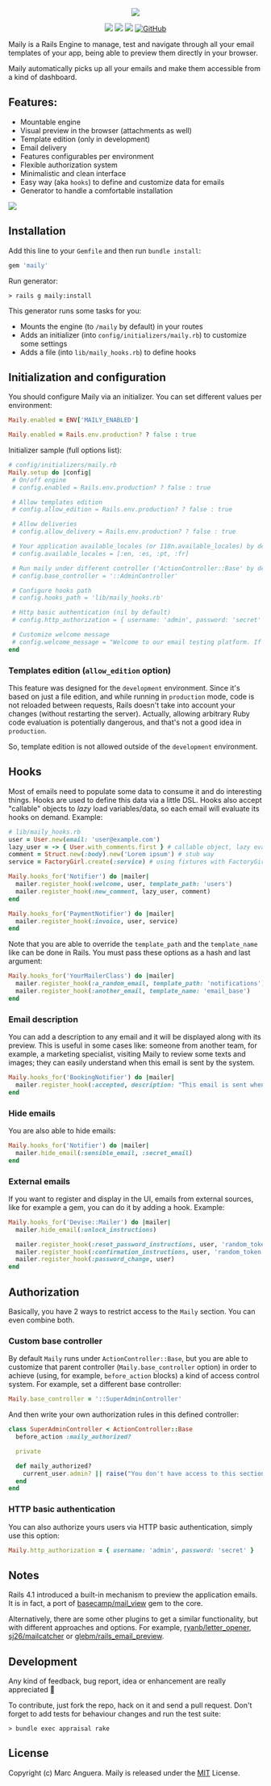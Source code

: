 <div>
  <p align="center">
    <img src="https://raw.githubusercontent.com/markets/maily/master/support/images/logo.png">
  </p>
  <p align="center">
    <a href="https://rubygems.org/gems/maily"><img src="https://img.shields.io/gem/v/maily.svg?style=flat-square"></a>
    <a href="https://travis-ci.org/markets/maily"><img src="https://travis-ci.org/markets/maily.svg?branch=master"></a>
    <a href="https://codeclimate.com/github/markets/maily/maintainability)"><img src="https://api.codeclimate.com/v1/badges/fff01b2137fd73070b14/maintainability"></a>
    <a href="https://github.com/markets/maily/blob/master/MIT-LICENSE"><img alt="GitHub" src="https://img.shields.io/github/license/markets/maily.svg?style=flat-square"></a>
  </p>
</div>

Maily is a Rails Engine to manage, test and navigate through all your email templates of your app, being able to preview them directly in your browser.

Maily automatically picks up all your emails and make them accessible from a kind of dashboard.

## Features:

* Mountable engine
* Visual preview in the browser (attachments as well)
* Template edition (only in development)
* Email delivery
* Features configurables per environment
* Flexible authorization system
* Minimalistic and clean interface
* Easy way (aka `hooks`) to define and customize data for emails
* Generator to handle a comfortable installation

![](support/images/screenshot.png)

## Installation

Add this line to your `Gemfile` and then run `bundle install`:

```ruby
gem 'maily'
```

Run generator:

```
> rails g maily:install
```

This generator runs some tasks for you:

* Mounts the engine (to `/maily` by default) in your routes
* Adds an initializer (into `config/initializers/maily.rb`) to customize some settings
* Adds a file (into `lib/maily_hooks.rb`) to define hooks

## Initialization and configuration

You should configure Maily via an initializer. You can set different values per environment:

```ruby
Maily.enabled = ENV['MAILY_ENABLED']

Maily.enabled = Rails.env.production? ? false : true
```

Initializer sample (full options list):

 ```ruby
# config/initializers/maily.rb
Maily.setup do |config|
  # On/off engine
  # config.enabled = Rails.env.production? ? false : true

  # Allow templates edition
  # config.allow_edition = Rails.env.production? ? false : true

  # Allow deliveries
  # config.allow_delivery = Rails.env.production? ? false : true

  # Your application available_locales (or I18n.available_locales) by default
  # config.available_locales = [:en, :es, :pt, :fr]

  # Run maily under different controller ('ActionController::Base' by default)
  # config.base_controller = '::AdminController'

  # Configure hooks path
  # config.hooks_path = 'lib/maily_hooks.rb'

  # Http basic authentication (nil by default)
  # config.http_authorization = { username: 'admin', password: 'secret' }

  # Customize welcome message
  # config.welcome_message = "Welcome to our email testing platform. If you have any problem, please contact support team at support@example.com."
end
```

### Templates edition (`allow_edition` option)

This feature was designed for the `development` environment. Since it's based on just a file edition, and while running in `production` mode, code is not reloaded between requests, Rails doesn't take into account your changes (without restarting the server). Actually, allowing arbitrary Ruby code evaluation is potentially dangerous, and that's not a good idea in `production`.

So, template edition is not allowed outside of the `development` environment.

## Hooks

Most of emails need to populate some data to consume it and do interesting things. Hooks are used to define this data via a little DSL. Hooks also accept "callable" objects to *lazy* load variables/data, so each email will evaluate its hooks on demand. Example:

```ruby
# lib/maily_hooks.rb
user = User.new(email: 'user@example.com')
lazy_user = -> { User.with_comments.first } # callable object, lazy evaluation
comment = Struct.new(:body).new('Lorem ipsum') # stub way
service = FactoryGirl.create(:service) # using fixtures with FactoryGirl

Maily.hooks_for('Notifier') do |mailer|
  mailer.register_hook(:welcome, user, template_path: 'users')
  mailer.register_hook(:new_comment, lazy_user, comment)
end

Maily.hooks_for('PaymentNotifier') do |mailer|
  mailer.register_hook(:invoice, user, service)
end
```

Note that you are able to override the `template_path` and the `template_name` like can be done in Rails. You must pass these options as a hash and last argument:

```ruby
Maily.hooks_for('YourMailerClass') do |mailer|
  mailer.register_hook(:a_random_email, template_path: 'notifications')
  mailer.register_hook(:another_email, template_name: 'email_base')
end
```

### Email description

You can add a description to any email and it will be displayed along with its preview. This is useful in some cases like: someone from another team, for example, a marketing specialist, visiting Maily to review some texts and images; they can easily understand when this email is sent by the system.

```ruby
Maily.hooks_for('BookingNotifier') do |mailer|
  mailer.register_hook(:accepted, description: "This email is sent when a reservation has been accepted by the system." )
end
```

### Hide emails

You are also able to hide emails:

```ruby
Maily.hooks_for('Notifier') do |mailer|
  mailer.hide_email(:sensible_email, :secret_email)
end
```

### External emails

If you want to register and display in the UI, emails from external sources, like for example a gem, you can do it by adding a hook. Example:

```ruby
Maily.hooks_for('Devise::Mailer') do |mailer|
  mailer.hide_email(:unlock_instructions)

  mailer.register_hook(:reset_password_instructions, user, 'random_token')
  mailer.register_hook(:confirmation_instructions, user, 'random_token')
  mailer.register_hook(:password_change, user)
end
```

## Authorization

Basically, you have 2 ways to restrict access to the `Maily` section. You can even combine both.

### Custom base controller

By default `Maily` runs under `ActionController::Base`, but you are able to customize that parent controller (`Maily.base_controller` option) in order to achieve (using, for example, `before_action` blocks) a kind of access control system. For example, set a different base controller:

```ruby
Maily.base_controller = '::SuperAdminController'
```

And then write your own authorization rules in this defined controller:

```ruby
class SuperAdminController < ActionController::Base
  before_action :maily_authorized?

  private

  def maily_authorized?
    current_user.admin? || raise("You don't have access to this section!")
  end
end
```

### HTTP basic authentication

You can also authorize yours users via HTTP basic authentication, simply use this option:

```ruby
Maily.http_authorization = { username: 'admin', password: 'secret' }
```

## Notes

Rails 4.1 introduced a built-in mechanism to preview the application emails. It is in fact, a port of [basecamp/mail_view](https://github.com/basecamp/mail_view) gem to the core.

Alternatively, there are some other plugins to get a similar functionality, but with different approaches and options. For example, [ryanb/letter_opener](https://github.com/ryanb/letter_opener), [sj26/mailcatcher](https://github.com/sj26/mailcatcher) or [glebm/rails_email_preview](https://github.com/glebm/rails_email_preview).

## Development

Any kind of feedback, bug report, idea or enhancement are really appreciated :tada:

To contribute, just fork the repo, hack on it and send a pull request. Don't forget to add tests for behaviour changes and run the test suite:

    > bundle exec appraisal rake

## License

Copyright (c) Marc Anguera. Maily is released under the [MIT](MIT-LICENSE) License.
